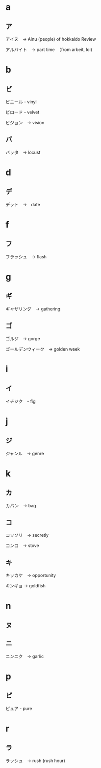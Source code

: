 # a

## ア

アイヌ　→ Ainu (people) of hokkaido
Review

アルバイト　→ part time　（from arbeit, lol)

# b

## ビ

ビニール - vinyl

ビロード - velvet

ビジョン　→ vision

## バ

バッタ　→ locust

# d

## デ

デット　→　date

# f

## フ

フラッシュ　→ flash

# g

## ギ

ギャザリング　→ gathering

## ゴ

ゴルジ　→ gorge

ゴールデンウィーク　→ golden week

# i

## イ

イチジク　- fig

# j

## ジ

ジャンル　→ genre

# k

## カ

カバン　→ bag

## コ

コッソリ　→ secretly

コンロ　→ stove

## キ

キッカケ　→ opportunity

キンギョ → goldfish

# n

## ヌ

## ニ

ニンニク　→ garlic

# p

## ピ

ピュア - pure

# r

## ラ

ラッシュ　→ rush (rush hour)